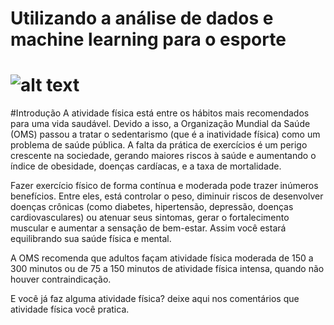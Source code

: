 # Utilizando a análise de dados e machine learning para o esporte

# ![alt text](https://runnersworld.com.br/wp-content/uploads/sites/4/2019/01/como-se-manter-motivado.jpg)

#Introdução
A atividade física está entre os hábitos mais recomendados para uma vida saudável. Devido a isso, a Organização Mundial da Saúde (OMS) passou a tratar o sedentarismo (que é a inatividade física) como um problema de saúde pública. A falta da prática de exercícios é um perigo crescente na sociedade, gerando maiores riscos à saúde e aumentando o índice de obesidade, doenças cardíacas, e a taxa de mortalidade.

Fazer exercício físico de forma contínua e moderada pode trazer inúmeros benefícios. Entre eles, está controlar o peso, diminuir riscos de desenvolver doenças crônicas (como diabetes, hipertensão, depressão, doenças cardiovasculares) ou atenuar seus sintomas, gerar o fortalecimento muscular e aumentar a sensação de bem-estar. Assim você estará equilibrando sua saúde física e mental.

A OMS recomenda que adultos façam atividade física moderada de 150 a 300 minutos ou de 75 a 150 minutos de atividade física intensa, quando não houver contraindicação.

E você já faz alguma atividade física? deixe aqui nos comentários que atividade física você pratica.
